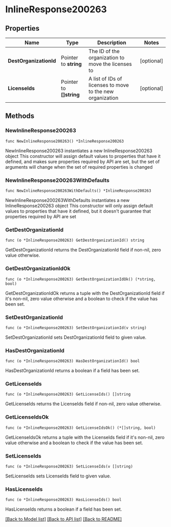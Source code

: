 # InlineResponse200263

## Properties

Name | Type | Description | Notes
------------ | ------------- | ------------- | -------------
**DestOrganizationId** | Pointer to **string** | The ID of the organization to move the licenses to | [optional] 
**LicenseIds** | Pointer to **[]string** | A list of IDs of licenses to move to the new organization | [optional] 

## Methods

### NewInlineResponse200263

`func NewInlineResponse200263() *InlineResponse200263`

NewInlineResponse200263 instantiates a new InlineResponse200263 object
This constructor will assign default values to properties that have it defined,
and makes sure properties required by API are set, but the set of arguments
will change when the set of required properties is changed

### NewInlineResponse200263WithDefaults

`func NewInlineResponse200263WithDefaults() *InlineResponse200263`

NewInlineResponse200263WithDefaults instantiates a new InlineResponse200263 object
This constructor will only assign default values to properties that have it defined,
but it doesn't guarantee that properties required by API are set

### GetDestOrganizationId

`func (o *InlineResponse200263) GetDestOrganizationId() string`

GetDestOrganizationId returns the DestOrganizationId field if non-nil, zero value otherwise.

### GetDestOrganizationIdOk

`func (o *InlineResponse200263) GetDestOrganizationIdOk() (*string, bool)`

GetDestOrganizationIdOk returns a tuple with the DestOrganizationId field if it's non-nil, zero value otherwise
and a boolean to check if the value has been set.

### SetDestOrganizationId

`func (o *InlineResponse200263) SetDestOrganizationId(v string)`

SetDestOrganizationId sets DestOrganizationId field to given value.

### HasDestOrganizationId

`func (o *InlineResponse200263) HasDestOrganizationId() bool`

HasDestOrganizationId returns a boolean if a field has been set.

### GetLicenseIds

`func (o *InlineResponse200263) GetLicenseIds() []string`

GetLicenseIds returns the LicenseIds field if non-nil, zero value otherwise.

### GetLicenseIdsOk

`func (o *InlineResponse200263) GetLicenseIdsOk() (*[]string, bool)`

GetLicenseIdsOk returns a tuple with the LicenseIds field if it's non-nil, zero value otherwise
and a boolean to check if the value has been set.

### SetLicenseIds

`func (o *InlineResponse200263) SetLicenseIds(v []string)`

SetLicenseIds sets LicenseIds field to given value.

### HasLicenseIds

`func (o *InlineResponse200263) HasLicenseIds() bool`

HasLicenseIds returns a boolean if a field has been set.


[[Back to Model list]](../README.md#documentation-for-models) [[Back to API list]](../README.md#documentation-for-api-endpoints) [[Back to README]](../README.md)


